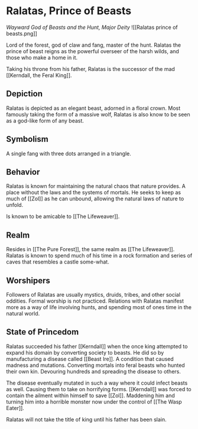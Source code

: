 # Ralatas, Prince of Beasts
*Wayward God of Beasts and the Hunt, Major Deity*
![[Ralatas prince of beasts.png]]

Lord of the forest, god of claw and fang, master of the hunt. Ralatas the prince of beast reigns as the powerful overseer of the harsh wilds, and those who make a home in it.

Taking his throne from his father, Ralatas is the successor of the mad [[Kerndall, the Feral King]].

## Depiction
Ralatas is depicted as an elegant beast, adorned in a floral crown. Most famously taking the form of a massive wolf, Ralatas is also know to be seen as a god-like form of any beast.

## Symbolism
A single fang with three dots arranged in a triangle.

## Behavior
Ralatas is known for maintaining the natural chaos that nature provides. A place without the laws and the systems of mortals. He seeks to keep as much of [[Zol]] as he can unbound, allowing the natural laws of nature to unfold.

Is known to be amicable to [[The Lifeweaver]].

## Realm
Resides in [[The Pure Forest]], the same realm as [[The Lifeweaver]]. Ralatas is known to spend much of his time in a rock formation and series of caves that resembles a castle some-what. 

## Worshipers
Followers of Ralatas are usually mystics, druids, tribes, and other social oddities. Formal worship is not practiced. Relations with Ralatas manifest more as a way of life involving hunts, and spending most of ones time in the natural world.

## State of Princedom
Ralatas succeeded his father [[Kerndall]] when the once king attempted to expand his domain by converting society to beasts. He did so by manufacturing a disease called [[Beast Ire]]. A condition that caused madness and mutations. Converting mortals into feral beasts who hunted their own kin. Devouring hundreds and spreading the disease to others.

The disease eventually mutated in such a way where it could infect beasts as well. Causing them to take on horrifying forms. [[Kerndall]] was forced to contain the ailment within himself to save [[Zol]]. Maddening him and turning him into a horrible monster now under the control of [[The Wasp Eater]].

Ralatas will not take the title of king until his father has been slain.